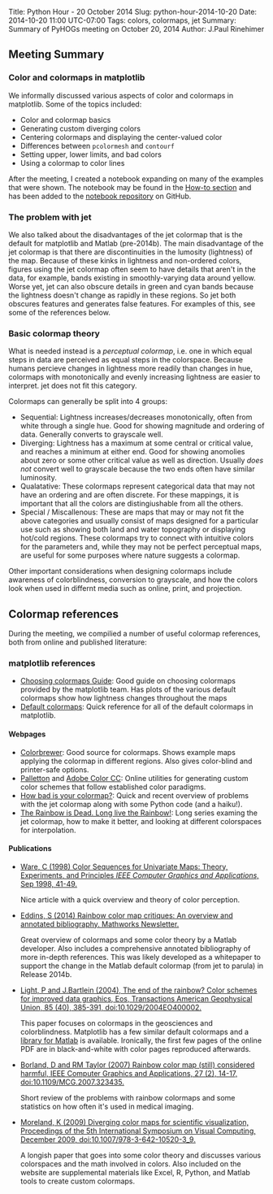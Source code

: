 Title: Python Hour - 20 October 2014
Slug: python-hour-2014-10-20
Date: 2014-10-20 11:00 UTC-07:00
Tags: colors, colormaps, jet
Summary: Summary of PyHOGs meeting on October 20, 2014
Author: J.Paul Rinehimer

## Meeting Summary

### Color and colormaps in matplotlib
We informally discussed various aspects of color and colormaps in matplotlib. Some of the topics included:

* Color and colormap basics
* Generating custom diverging colors
* Centering colormaps and displaying the center-valued color
* Differences between `pcolormesh` and `contourf`
* Setting upper, lower limits, and bad colors
* Using a colormap to color lines

After the meeting, I created a notebook expanding on many of the examples that were shown.  The notebook may be found in the [How-to section](colormap-examples) and has been added to the [notebook repository](https://github.com/UWOcnPyUsers/uwocnpyusers/blob/master/notebooks/examples/Colormap%20examples.ipynb) on GitHub.

### The problem with jet
We also talked about the disadvantages of the jet colormap that is the default for matplotlib and Matlab (pre-2014b).  The main disadvantage of the jet colormap is that there are discontinuities in the lumosity (lightness) of the map. Because of these kinks in lightness and non-ordered colors, figures using the jet colormap often seem to have details that aren't in the data, for example, bands existing in smoothly-varying data around yellow. Worse yet, jet can also obscure details in green and cyan bands because the lightness doesn't change as rapidly in these regions. So jet both obscures features and generates false features. For examples of this, see some of the references below.

### Basic colormap theory
What is needed instead is a *perceptual colormap*, i.e. one in which equal steps in data are perceived as equal steps in the colorspace. Because humans percieve changes in lightness more readily than changes in hue, colormaps with monotonically and evenly increasing lightness are easier to interpret. jet does not fit this category. 

Colormaps can generally be split into 4 groups:

* Sequential: Lightness increases/decreases monotonically, often from white through a single hue.  Good for showing magnitude and ordering of data. Generally converts to grayscale well.
* Diverging: Lightness has a maximum at some central or critical value, and reaches a minimum at either end. Good for showing anomolies about zero or some other critical value as well as direction. Usually *does not* convert well to grayscale because the two ends often have similar luminosity.
* Qualatative: These colormaps represent categorical data that may not have an ordering and are often discrete. For these mappings, it is important that all the colors are distingiushable from all the others.
* Special / Miscallenous: These are maps that may or may not fit the above categories and usually consist of maps designed for a particular use such as showing both land and water topography or displaying hot/cold regions. These colormaps try to connect with intuitive colors for the parameters and, while they may not be perfect perceptual maps, are useful for some purposes where nature suggests a colormap.

Other important considerations when designing colormaps include awareness of colorblindness, conversion to grayscale, and how the colors look when used in differnt media such as online, print, and projection.

## Colormap references
During the meeting, we compilied a number of useful colormap references, both from online and published literature:

### matplotlib  references
* [Choosing colormaps Guide](http://matplotlib.org/users/colormaps.html): Good guide on choosing colormaps provided by the matplotlib team.  Has plots of the various default colormaps show how lightness changes throughout the maps
* [Default colormaps](http://matplotlib.org/examples/color/colormaps_reference.html): Quick reference for all of the default colormaps in matplotlib.

#### Webpages
* [Colorbrewer](http://colorbrewer2.org/): Good source for colormaps.  Shows example maps applying the colormap in different regions.  Also gives color-blind and printer-safe options.
* [Palletton](http://paletton.com) and [Adobe Color CC](https://color.adobe.com/create/color-wheel/): Online utilities for generating custom color schemes that follow established color paradigms.
* [How bad is your colormap?]( https://jakevdp.github.io/blog/2014/10/16/how-bad-is-your-colormap/): Quick and recent overview of problems with the jet colormap along with some Python code (and a haiku!).
* [The Rainbow is Dead. Long live the Rainbow!]( http://mycarta.wordpress.com/2012/05/29/the-rainbow-is-dead-long-live-the-rainbow-series-outline/): Long series examing the jet colormap, how to make it better, and looking at different colorspaces for interpolation.

#### Publications
* [Ware, C (1998) Color Sequences for Univariate Maps: Theory, Experiments, and Principles *IEEE Computer Graphics and Applications,* Sep 1998, 41-49.](http://ccom.unh.edu/sites/default/files/publications/Ware_1988_CGA_Color_sequences_univariate_maps.pdf) 
    
    Nice article with a quick overview and theory of color perception.

* [Eddins, S (2014) Rainbow color map critiques: An overview and annotated bibliography. Mathworks Newsletter.](http://www.mathworks.com/tagteam/81137_92238v00_RainbowColorMap_57312.pdf) 
    
    Great overview of colormaps and some color theory by a Matlab developer. Also includes a comprehensive annotated bibliography of more in-depth references. This was likely developed as a whitepaper to support the change in the Matlab default colormap (from jet to parula) in Release 2014b. 

* [Light, P and J.Bartlein (2004), The end of the rainbow? Color schemes for improved data graphics, Eos, Transactions American Geophysical Union, 85 (40), 385-391, doi:10.1029/2004EO400002.](http://onlinelibrary.wiley.com/doi/10.1029/2004EO400002/abstract)
    
    This paper focuses on colormaps in the geosciences and colorblindness. Matplotlib has a few similar default colormaps and a [library for Matlab](http://www.mathworks.com/matlabcentral/fileexchange/17555-light-bartlein-color-maps) is available. Ironically, the first few pages of the online PDF are in black-and-white with color pages reproduced afterwards.

* [Borland, D and RM Taylor (2007) Rainbow color map (still) considered harmful, IEEE Computer Graphics and Applications, 27 (2), 14-17, doi:10.1109/MCG.2007.323435.](http://ieeexplore.ieee.org/xpls/abs_all.jsp?arnumber=4118486&tag=1) 
    
    Short review of the problems with rainbow colormaps and some statistics on how often it's used in medical imaging.

* [Moreland, K (2009) Diverging color maps for scientific visualization, Proceedings of the 5th International Symposium on Visual Computing, December 2009, doi:10.1007/978-3-642-10520-3_9.](http://www.sandia.gov/~kmorel/documents/ColorMaps/)
    
    A longish paper that goes into some color theory and discusses various colorspaces and the math involved in colors. Also included on the website are supplemental materials like Excel, R, Python, and Matlab tools to create custom colormaps.

